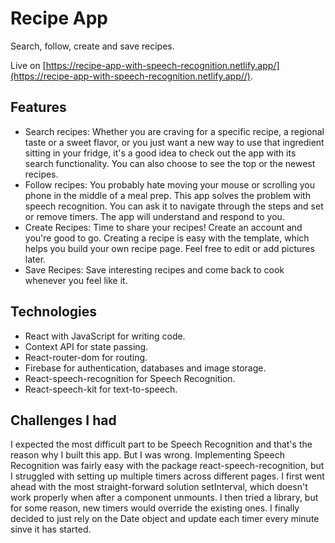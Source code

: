 # Recipe App

Search, follow, create and save recipes.

Live on [https://recipe-app-with-speech-recognition.netlify.app/](https://recipe-app-with-speech-recognition.netlify.app//).

## Features

- Search recipes: Whether you are craving for a specific recipe, a regional taste or a sweet flavor, or you just want a new way to use that ingredient sitting in your fridge, it's a good idea to check out the app with its search functionality. You can also choose to see the top or the newest recipes.
- Follow recipes: You probably hate moving your mouse or scrolling you phone in the middle of a meal prep. This app solves the problem with speech recognition. You can ask it to navigate through the steps and set or remove timers. The app will understand and respond to you.
- Create Recipes: Time to share your recipes! Create an account and you're good to go. Creating a recipe is easy with the template, which helps you build your own recipe page. Feel free to edit or add pictures later.
- Save Recipes: Save interesting recipes and come back to cook whenever you feel like it.

## Technologies

- React with JavaScript for writing code.
- Context API for state passing.
- React-router-dom for routing.
- Firebase for authentication, databases and image storage.
- React-speech-recognition for Speech Recognition.
- React-speech-kit for text-to-speech.

## Challenges I had

I expected the most difficult part to be Speech Recognition and that's the reason why I built this app. But I was wrong. Implementing Speech Recognition was fairly easy with the package react-speech-recognition, but I struggled with setting up multiple timers across different pages. I first went ahead with the most straight-forward solution setInterval, which doesn't work properly when after a component unmounts. I then tried a library, but for some reason, new timers would override the existing ones. I finally decided to just rely on the Date object and update each timer every minute sinve it has started.
